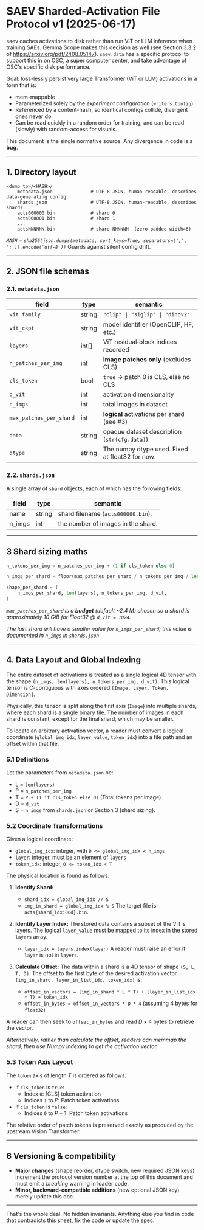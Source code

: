 # SAEV Sharded-Activation File Protocol v1 (2025-06-17)

saev caches activations to disk rather than run ViT or LLM inference when training SAEs.
Gemma Scope makes this decision as well (see Section 3.3.2 of https://arxiv.org/pdf/2408.05147).
`saev.data` has a specific protocol to support this in on [OSC](https://www.osc.edu), a super computer center, and take advantage of OSC's specific disk performance. 

Goal: loss-lessly persist very large Transformer (ViT or LLM) activations in a form that is:

* mem-mappable
* Parameterized solely by the *experiment configuration* (`writers.Config`)
* Referenced by a content-hash, so identical configs collide, divergent ones never do
* Can be read quickly in a random order for training, and can be read (slowly) with random-access for visuals.

This document is the single normative source. Any divergence in code is a **bug**.

---

## 1. Directory layout

```
<dump_to>/<HASH>/
    metadata.json              # UTF-8 JSON, human-readable, describes data-generating config
    shards.json                # UTF-8 JSON, human-readable, describes shards.
    acts000000.bin             # shard 0
    acts000001.bin             # shard 1
    ...
    actsNNNNNN.bin             # shard NNNNNN  (zero-padded width=6)
```

*`HASH` = `sha256(json.dumps(metadata, sort_keys=True, separators=(',', ':')).encode('utf-8'))`*
Guards against silent config drift.

---

## 2. JSON file schemas

### 2.1. `metadata.json`

| field                   | type   | semantic                                     |
| ------------------------| ------ | -------------------------------------------- |
| `vit_family`            | string | `"clip" \| "siglip" \| "dinov2"`             |
| `vit_ckpt`              | string | model identifier (OpenCLIP, HF, etc.)        |
| `layers`                | int[]  | ViT residual‐block indices recorded          |
| `n_patches_per_img`     | int    | **image patches only** (excludes CLS)        |
| `cls_token`             | bool   | `true` -> patch 0 is CLS, else no CLS        |
| `d_vit`                 | int    | activation dimensionality                    |
| `n_imgs`                | int    | total images in dataset                      |
| `max_patches_per_shard` | int    | **logical** activations per shard (see #3)   |
| `data`                  | string | opaque dataset description (`str(cfg.data)`) |
| `dtype` | string | The numpy dtype used. Fixed at float32 for now. |


### 2.2. `shards.json`

A single array of `shard` objects, each of which has the following fields:

| field  | type   | semantic                           |
| ------ | ------ | ---------------------------------- |
| name   | string | shard filename (`acts000000.bin`). |
| n_imgs | int    | the number of images in the shard. |

---

## 3 Shard sizing maths

```python
n_tokens_per_img = n_patches_per_img + (1 if cls_token else 0)

n_imgs_per_shard = floor(max_patches_per_shard / n_tokens_per_img / len(layers))

shape_per_shard = (
    n_imgs_per_shard, len(layers), n_tokens_per_img, d_vit,
)
```

*`max_patches_per_shard` is a **budget** (default ~2.4 M) chosen so a shard is approximately 10 GiB for Float32 @ `d_vit = 1024`.*

*The last shard will have a smaller value for `n_imgs_per_shard`; this value is documented in `n_imgs` in `shards.json`*

---

## 4. Data Layout and Global Indexing

The entire dataset of activations is treated as a single logical 4D tensor with the shape `(n_imgs, len(layers), n_tokens_per_img, d_vit)`. This logical tensor is C-contiguous with axes ordered `[Image, Layer, Token, Dimension]`.

Physically, this tensor is split along the first axis (`Image`) into multiple shards, where each shard is a single binary file. The number of images in each shard is constant, except for the final shard, which may be smaller.

To locate an arbitrary activation vector, a reader must convert a logical coordinate (`global_img_idx`, `layer_value`, `token_idx`) into a file path and an offset within that file.

### 5.1 Definitions

Let the parameters from `metadata.json` be:

* L = `len(layers)`
* P = `n_patches_per_img`
* T = `P + (1 if cls_token else 0)` (Total tokens per image)
* D = `d_vit`
* S = `n_imgs` from `shards.json` or Section 3 (shard sizing).

### 5.2 Coordinate Transformations

Given a logical coordinate:

* `global_img_idx`: integer, with `0 <= global_img_idx < n_imgs`
* `layer`: integer, must be an element of `layers`
* `token_idx`: integer, `0 <= token_idx < T`

The physical location is found as follows:

1.  **Identify Shard:**
    * `shard_idx = global_img_idx // S`
    * `img_in_shard = global_img_idx % S`
    The target file is `acts{shard_idx:06d}.bin`.

2.  **Identify Layer Index:** The stored data contains a subset of the ViT's layers. The logical `layer_value` must be mapped to its index in the stored `layers` array.
    * `layer_idx = layers.index(layer)`
    A reader must raise an error if `layer` is not in `layers`.

3.  **Calculate Offset:** The data within a shard is a 4D tensor of shape `(S, L, T, D)`. The offset to the first byte of the desired activation vector `[img_in_shard, layer_in_list_idx, token_idx]` is:
    * `offset_in_vectors = (img_in_shard * L * T) + (layer_in_list_idx * T) + token_idx`
    * `offset_in_bytes = offset_in_vectors * D * 4` (assuming 4 bytes for `float32`)

A reader can then seek to `offset_in_bytes` and read $D \times 4$ bytes to retrieve the vector.

*Alternatively, rather than calculate the offset, readers can memmap the shard, then use Numpy indexing to get the activation vector.*

### 5.3 Token Axis Layout

The `token` axis of length $T$ is ordered as follows:
* If `cls_token` is `true`:
    * Index `0`: [CLS] token activation
    * Indices `1` to $P$: Patch token activations
* If `cls_token` is `false`:
    * Indices `0` to $P-1$: Patch token activations

The relative order of patch tokens is preserved exactly as produced by the upstream Vision Transformer.

---

## 6 Versioning & compatibility

* **Major changes** (shape reorder, dtype switch, new required JSON keys) increment the protocol version number at the top of this document and must emit a *breaking* warning in loader code.
* **Minor, backward-compatible additions** (new optional JSON key) merely update this doc.

---

That's the whole deal.
No hidden invariants.
Anything else you find in code that contradicts this sheet, fix the code or update the spec.

